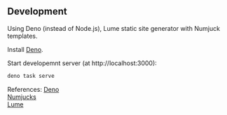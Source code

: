 ## Development

Using Deno (instead of Node.js), Lume static site generator with Numjuck templates.  

Install [Deno](https://deno.land/manual@v1.30.3/getting_started/installation).

Start developemnt server (at http://localhost:3000):
``` sh
deno task serve
```

References: 
[Deno](https://deno.land/manual@v1.30.3/getting_started/installation)  
[Numjucks](https://mozilla.github.io/nunjucks/templating.html)  
[Lume](https://lume.land/docs/getting-started/your-first-page/)  
